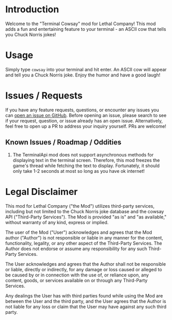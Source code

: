 # Introduction

Welcome to the "Terminal Cowsay" mod for Lethal Company! This mod adds a fun and entertaining feature to your terminal -
an ASCII cow that tells you Chuck Norris jokes!

# Usage

Simply type `cowsay` into your terminal and hit enter. An ASCII cow will appear and tell you a Chuck Norris joke. Enjoy
the humor and have a good laugh!

# Issues / Requests

If you have any feature requests, questions, or encounter any issues you
can [open an issue on GitHub](https://github.com/Doug-Murphy/LethalCompanyMods/issues). Before opening an issue, please
search to see if your request, question, or issue already has an open issue. Alternatively, feel free to open up a PR to
address your inquiry yourself. PRs are welcome!

## Known Issues / Roadmap / Oddities

1. The TerminalApi mod does not support asynchronous methods for displaying text in the terminal screen. Therefore, this
   mod freezes the game's thread while fetching the text to display. Fortunately, it should only take 1-2 seconds at
   most so long as you have ok internet!

# Legal Disclaimer

This mod for Lethal Company ("the Mod") utilizes third-party services, including but not limited to the Chuck Norris
joke database and the cowsay API ("Third-Party Services"). The Mod is provided "as is" and "as available," without
warranty of any kind, express or implied.

The user of the Mod ("User") acknowledges and agrees that the Mod author ("Author") is not responsible or liable in any
manner for the content, functionality, legality, or any other aspect of the Third-Party Services. The Author does not
endorse or assume any responsibility for any such Third-Party Services.

The User acknowledges and agrees that the Author shall not be responsible or liable, directly or indirectly, for any
damage or loss caused or alleged to be caused by or in connection with the use of, or reliance upon, any content, goods,
or services available on or through any Third-Party Services.

Any dealings the User has with third parties found while using the Mod are between the User and the third party, and the
User agrees that the Author is not liable for any loss or claim that the User may have against any such third party.
